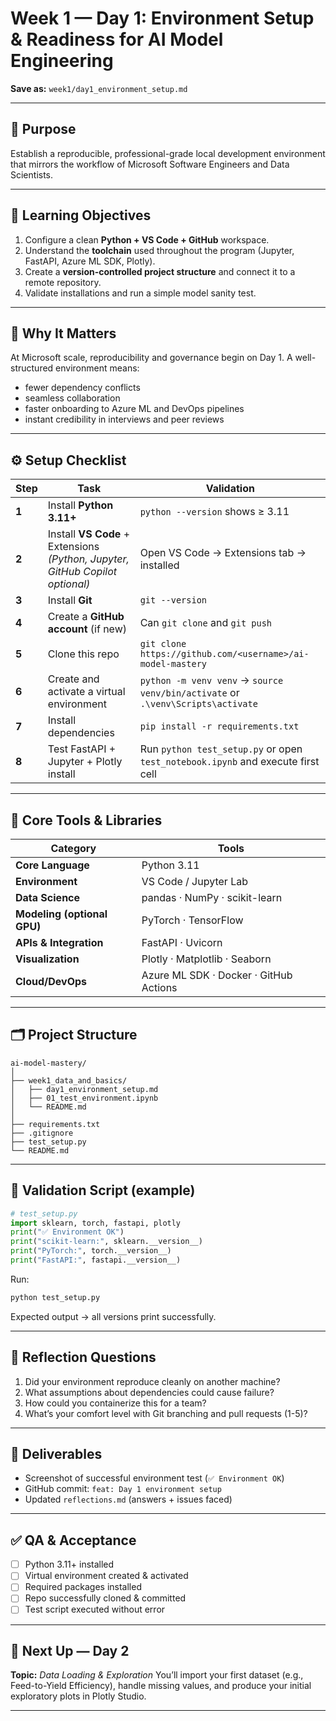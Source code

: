 # Week 1 — Day 1: Environment Setup & Readiness for AI Model Engineering

**Save as:** `week1/day1_environment_setup.md`

---

## 🎯 Purpose

Establish a reproducible, professional-grade local development environment that mirrors the workflow of Microsoft Software Engineers and Data Scientists.

---

## 🧩 Learning Objectives

1. Configure a clean **Python + VS Code + GitHub** workspace.
2. Understand the **toolchain** used throughout the program (Jupyter, FastAPI, Azure ML SDK, Plotly).
3. Create a **version-controlled project structure** and connect it to a remote repository.
4. Validate installations and run a simple model sanity test.

---

## 🧠 Why It Matters

At Microsoft scale, reproducibility and governance begin on Day 1. A well-structured environment means:

* fewer dependency conflicts
* seamless collaboration
* faster onboarding to Azure ML and DevOps pipelines
* instant credibility in interviews and peer reviews

---

## ⚙️ Setup Checklist

| Step  | Task                                                                          | Validation                                                                      |
| ----- | ----------------------------------------------------------------------------- | ------------------------------------------------------------------------------- |
| **1** | Install **Python 3.11+**                                                      | `python --version` shows ≥ 3.11                                                 |
| **2** | Install **VS Code** + Extensions *(Python, Jupyter, GitHub Copilot optional)* | Open VS Code → Extensions tab → installed                                       |
| **3** | Install **Git**                                                               | `git --version`                                                                 |
| **4** | Create a **GitHub account** (if new)                                          | Can `git clone` and `git push`                                                  |
| **5** | Clone this repo                                                               | `git clone https://github.com/<username>/ai-model-mastery`                      |
| **6** | Create and activate a virtual environment                                     | `python -m venv venv` → `source venv/bin/activate` or `.\venv\Scripts\activate` |
| **7** | Install dependencies                                                          | `pip install -r requirements.txt`                                               |
| **8** | Test FastAPI + Jupyter + Plotly install                                       | Run `python test_setup.py` or open `test_notebook.ipynb` and execute first cell |

---

## 🧰 Core Tools & Libraries

| Category                    | Tools                                  |
| --------------------------- | -------------------------------------- |
| **Core Language**           | Python 3.11                            |
| **Environment**             | VS Code / Jupyter Lab                  |
| **Data Science**            | pandas · NumPy · scikit-learn          |
| **Modeling (optional GPU)** | PyTorch · TensorFlow                   |
| **APIs & Integration**      | FastAPI · Uvicorn                      |
| **Visualization**           | Plotly · Matplotlib · Seaborn          |
| **Cloud/DevOps**            | Azure ML SDK · Docker · GitHub Actions |

---

## 🗂️ Project Structure

```plaintext
ai-model-mastery/
│
├── week1_data_and_basics/
│   ├── day1_environment_setup.md
│   ├── 01_test_environment.ipynb
│   └── README.md
│
├── requirements.txt
├── .gitignore
├── test_setup.py
└── README.md
```

---

## 🧪 Validation Script (example)

```python
# test_setup.py
import sklearn, torch, fastapi, plotly
print("✅ Environment OK")
print("scikit-learn:", sklearn.__version__)
print("PyTorch:", torch.__version__)
print("FastAPI:", fastapi.__version__)
```

Run:

```bash
python test_setup.py
```

Expected output → all versions print successfully.

---

## 📘 Reflection Questions

1. Did your environment reproduce cleanly on another machine?
2. What assumptions about dependencies could cause failure?
3. How could you containerize this for a team?
4. What’s your comfort level with Git branching and pull requests (1-5)?

---

## 🧭 Deliverables

* Screenshot of successful environment test (`✅ Environment OK`)
* GitHub commit: `feat: Day 1 environment setup`
* Updated `reflections.md` (answers + issues faced)

---

## ✅ QA & Acceptance

* [ ] Python 3.11+ installed
* [ ] Virtual environment created & activated
* [ ] Required packages installed
* [ ] Repo successfully cloned & committed
* [ ] Test script executed without error

---

## 🧱 Next Up — Day 2

**Topic:** *Data Loading & Exploration*
You’ll import your first dataset (e.g., Feed-to-Yield Efficiency), handle missing values, and produce your initial exploratory plots in Plotly Studio.

---
